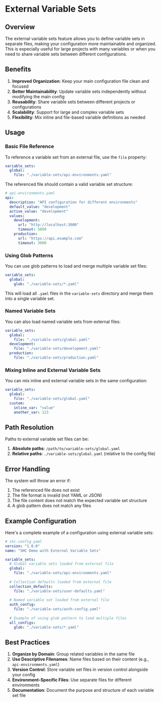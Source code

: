 # External Variable Sets

## Overview

The external variable sets feature allows you to define variable sets in separate files, making your configuration more maintainable and organized. This is especially useful for large projects with many variables or when you need to share variable sets between different configurations.

## Benefits

1. **Improved Organization**: Keep your main configuration file clean and focused
2. **Better Maintainability**: Update variable sets independently without modifying the main config
3. **Reusability**: Share variable sets between different projects or configurations
4. **Scalability**: Support for large and complex variable sets
5. **Flexibility**: Mix inline and file-based variable definitions as needed

## Usage

### Basic File Reference

To reference a variable set from an external file, use the `file` property:

```yaml
variable_sets:
  global:
    file: "./variable-sets/api-environments.yaml"
```

The referenced file should contain a valid variable set structure:

```yaml
# api-environments.yaml
api:
  description: "API configuration for different environments"
  default_value: "development"
  active_value: "development"
  values:
    development:
      url: "http://localhost:3000"
      timeout: 5000
    production:
      url: "https://api.example.com"
      timeout: 3000
```

### Using Glob Patterns

You can use glob patterns to load and merge multiple variable set files:

```yaml
variable_sets:
  global:
    glob: "./variable-sets/*.yaml"
```

This will load all `.yaml` files in the `variable-sets` directory and merge them into a single variable set.

### Named Variable Sets

You can also load named variable sets from external files:

```yaml
variable_sets:
  global:
    file: "./variable-sets/global.yaml"
  development:
    file: "./variable-sets/development.yaml"
  production:
    file: "./variable-sets/production.yaml"
```

### Mixing Inline and External Variable Sets

You can mix inline and external variable sets in the same configuration:

```yaml
variable_sets:
  global:
    file: "./variable-sets/global.yaml"
  custom:
    inline_var: "value"
    another_var: 123
```

## Path Resolution

Paths to external variable set files can be:

1. **Absolute paths**: `/path/to/variable-sets/global.yaml`
2. **Relative paths**: `./variable-sets/global.yaml` (relative to the config file)

## Error Handling

The system will throw an error if:

1. The referenced file does not exist
2. The file format is invalid (not YAML or JSON)
3. The file content does not match the expected variable set structure
4. A glob pattern does not match any files

## Example Configuration

Here's a complete example of a configuration using external variable sets:

```yaml
# shc.config.yaml
version: "1.0.0"
name: "SHC Demo with External Variable Sets"

variable_sets:
  # Global variable sets loaded from external file
  global:
    file: "./variable-sets/api-environments.yaml"
  
  # Collection defaults loaded from external file
  collection_defaults:
    file: "./variable-sets/user-defaults.yaml"
  
  # Named variable set loaded from external file
  auth_config:
    file: "./variable-sets/auth-config.yaml"
  
  # Example of using glob pattern to load multiple files
  all_configs:
    glob: "./variable-sets/*.yaml"
```

## Best Practices

1. **Organize by Domain**: Group related variables in the same file
2. **Use Descriptive Filenames**: Name files based on their content (e.g., `api-environments.yaml`)
3. **Version Control**: Store variable set files in version control alongside your config
4. **Environment-Specific Files**: Use separate files for different environments
5. **Documentation**: Document the purpose and structure of each variable set file
